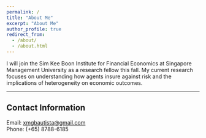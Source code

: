```yaml
---
permalink: /
title: "About Me"
excerpt: "About Me"
author_profile: true
redirect_from: 
  - /about/
  - /about.html
---
```


I will join the Sim Kee Boon Institute for Financial Economics at Singapore Management University as a research fellow this fall. My current research focuses on understanding how agents insure against risk and the implications of heterogeneity on economic outcomes.

___
## Contact Information
Email: [xmgbautista@gmail.com](mailto:xmgbautista@gmail.com)<br>
Phone: (+65) 8788-6185